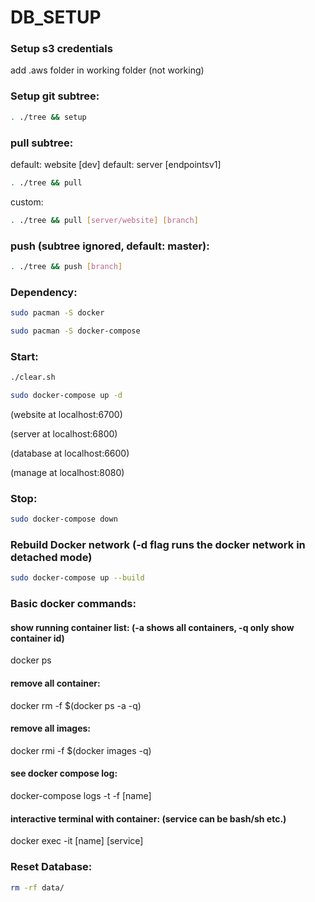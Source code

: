 # DB_SETUP
### Setup s3 credentials

add .aws folder in working folder (not working)

### Setup git subtree:

```bash
. ./tree && setup
```
### pull subtree:
default: website [dev]
default: server [endpointsv1]

```bash
. ./tree && pull
```
custom:
```bash
. ./tree && pull [server/website] [branch]
```

### push (subtree ignored, default: master):
```bash
. ./tree && push [branch]
```

### Dependency:
```bash
sudo pacman -S docker

sudo pacman -S docker-compose

```
### Start:
```bash
./clear.sh

sudo docker-compose up -d
```
(website at localhost:6700)

(server at localhost:6800)

(database at localhost:6600)

(manage at localhost:8080)

### Stop:
```bash
sudo docker-compose down
```
### Rebuild Docker network (-d flag runs the docker network in detached mode)
```bash
sudo docker-compose up --build
```
### Basic docker commands:

#### show running container list: (-a shows all containers, -q only show container id)

docker ps 

#### remove all container:

docker rm -f $(docker ps -a -q)

#### remove all images:

docker rmi -f $(docker images -q)

#### see docker compose log:

docker-compose logs -t -f [name]
#### interactive terminal with container: (service can be bash/sh etc.)

docker exec -it [name] [service]

### Reset Database:
```bash
rm -rf data/
```
